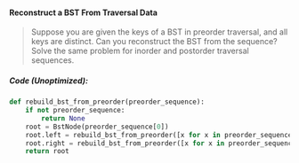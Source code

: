 #### Reconstruct a BST From Traversal Data

> Suppose you are given the keys of a BST in preorder traversal, and all keys are distinct. Can you reconstruct the BST from the sequence? Solve the same problem for inorder and postorder traversal sequences.

##### Code \(Unoptimized\):

```py
def rebuild_bst_from_preorder(preorder_sequence):
    if not preorder_sequence:
        return None
    root = BstNode(preorder_sequence[0])
    root.left = rebuild_bst_from_preorder([x for x in preorder_sequence[1:] if x < root.data])
    root.right = rebuild_bst_from_preorder([x for x in preorder_sequence[1:] if x > root.data])
    return root
```



